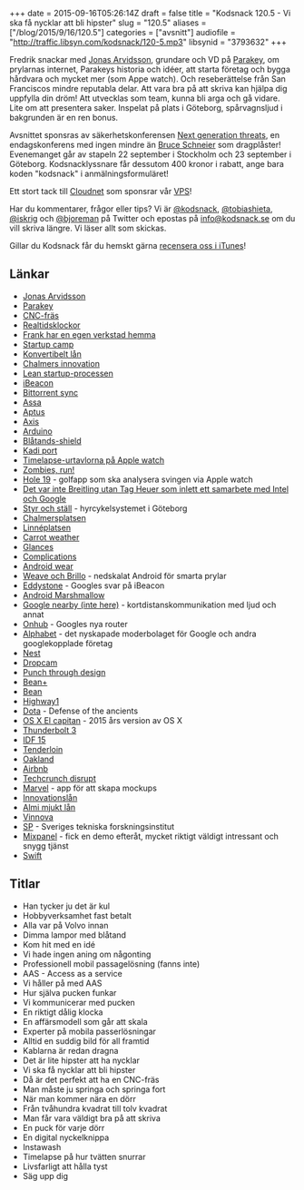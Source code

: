 +++
date = 2015-09-16T05:26:14Z
draft = false
title = "Kodsnack 120.5 - Vi ska få nycklar att bli hipster"
slug = "120.5"
aliases = ["/blog/2015/9/16/120.5"]
categories = ["avsnitt"]
audiofile = "http://traffic.libsyn.com/kodsnack/120-5.mp3"
libsynid = "3793632"
+++

Fredrik snackar med [Jonas Arvidsson](https://twitter.com/j_arvidsson86), grundare och VD på [Parakey](http://www.parakey.co/), om prylarnas internet, Parakeys historia och idéer, att starta företag och bygga hårdvara och mycket mer (som Appe watch). Och reseberättelse från San Franciscos mindre reputabla delar. Att vara bra på att skriva kan hjälpa dig uppfylla din dröm! Att utvecklas som team, kunna bli arga och gå vidare. Lite om att presentera saker. Inspelat på plats i Göteborg, spårvagnsljud i bakgrunden är en ren bonus.

Avsnittet sponsras av säkerhetskonferensen [Next generation threats](http://www.nextgenerationthreats.se), en endagskonferens med ingen mindre än [Bruce Schneier](https://en.wikipedia.org/wiki/Bruce_Schneier) som dragplåster! Evenemanget går av stapeln 22 september i Stockholm och 23 september i Göteborg. Kodsnacklyssnare får dessutom 400 kronor i rabatt, ange bara koden "kodsnack" i anmälningsformuläret!

Ett stort tack till [Cloudnet](http://www.cloudnet.se) som sponsrar vår [VPS](http://en.wikipedia.org/wiki/Virtual_private_server)!

Har du kommentarer, frågor eller tips? Vi är [@kodsnack](https://www.twitter.com/kodsnack), [@tobiashieta](https://www.twitter.com/tobiashieta), [@iskrig](https://www.twitter.com/iskrig) och [@bjoreman](https://www.twitter.com/bjoreman) på Twitter och epostas på [info@kodsnack.se](mailto:info@kodsnack.se) om du vill skriva längre. Vi läser allt som skickas.

Gillar du Kodsnack får du hemskt gärna [recensera oss i iTunes](http://itunes.apple.com/se/podcast/kodsnack/id561631498?l=en)!

## Länkar ##
* [Jonas Arvidsson](https://twitter.com/j_arvidsson86)
* [Parakey](http://www.parakey.co/)
* [CNC-fräs](https://sv.wikipedia.org/wiki/Fr%C3%A4smaskin)
* [Realtidsklockor](https://en.wikipedia.org/wiki/Real-time_clock)
* [Frank har en egen verkstad hemma](https://twitter.com/FrankMcDoogle)
* [Startup camp](http://www.chalmersinnovation.com/startupcamps/)
* [Konvertibelt lån](https://sv.wikipedia.org/wiki/Konvertibel)
* [Chalmers innovation](http://www.chalmersinnovation.com/)
* [Lean startup-processen](https://en.wikipedia.org/wiki/Lean_startup)
* [iBeacon](https://en.wikipedia.org/wiki/IBeacon)
* [Bittorrent sync](https://en.wikipedia.org/wiki/BitTorrent_Sync)
* [Assa](https://sv.wikipedia.org/wiki/Assa)
* [Aptus](http://www.aptus.se/sv/site/aptusse/)
* [Axis](http://www.axis.com/se/sv/)
* [Arduino](https://en.wikipedia.org/wiki/Arduino)
* [Blåtands-shield](http://www.seeedstudio.com/wiki/Bluetooth_Shield)
* [Kadi port](https://www.kickstarter.com/projects/714748206/the-kadi-port-a-macbook-essential)
* [Timelapse-urtavlorna på Apple watch](https://www.youtube.com/watch?v=oIGBWZtjbIc)
* [Zombies, run!](https://zombiesrungame.com/)
* [Hole 19](http://blog.hole19golf.com/hole19-for-apple-watch/) - golfapp som ska analysera svingen via Apple watch
* [Det var inte Breitling utan Tag Heuer som inlett ett samarbete med Intel och Google](http://www.wareable.com/android-wear/tag-heuer-android-wear-price-release-date-specs-958)
* [Styr och ställ](http://www.goteborgbikes.se/) - hyrcykelsystemet i Göteborg
* [Chalmersplatsen](https://www.google.com/maps/place/Chalmersplatsen,+412+58+G%C3%B6teborg,+Sverige/@57.6897452,11.9737214,17z/data=!3m1!4b1!4m2!3m1!1s0x464ff30cc08dce05:0xbc88461bd6eb2922)
* [Linnéplatsen](https://sv.wikipedia.org/wiki/Linn%C3%A9platsen)
* [Carrot weather](http://www.meetcarrot.com/weather/)
* [Glances](https://support.apple.com/kb/PH20769?locale=en_US)
* [Complications](https://developer.apple.com/library/prerelease/watchos/documentation/General/Conceptual/AppleWatch2TransitionGuide/DesigningaComplication.html)
* [Android wear](https://en.wikipedia.org/wiki/Android_Wear)
* [Weave och Brillo](https://developers.google.com/brillo/) - nedskalat Android för smarta prylar
* [Eddystone](http://arstechnica.com/gadgets/2015/07/meet-googles-eddystone-a-flexible-open-source-ibeacon-fighter/) - Googles svar på iBeacon
* [Android Marshmallow](https://en.wikipedia.org/wiki/Android_Marshmallow)
* [Google nearby (inte here)](https://developers.google.com/nearby/) - kortdistanskommunikation med ljud och annat
* [Onhub](https://on.google.com/hub/) - Googles nya router
* [Alphabet](https://abc.xyz/) - det nyskapade moderbolaget för Google och andra googlekopplade företag
* [Nest](https://en.wikipedia.org/wiki/Nest_Labs)
* [Dropcam](https://en.wikipedia.org/wiki/Dropcam)
* [Punch through design](https://punchthrough.com/)
* [Bean+](https://punchthrough.com/bean-plus)
* [Bean](https://punchthrough.com/bean-teaser)
* [Highway1](http://highway1.io/)
* [Dota](https://en.wikipedia.org/wiki/Defense_of_the_Ancients) - Defense of the ancients
* [OS X El capitan](https://en.wikipedia.org/wiki/OS_X_El_Capitan) - 2015 års version av OS X
* [Thunderbolt 3](https://en.wikipedia.org/wiki/Thunderbolt_%28interface%29#Thunderbolt_3)
* [IDF 15](http://www.intel.com/content/www/us/en/intel-developer-forum-idf/san-francisco/2015/idf-2015-san-francisco.html?iid=subhdr%2Bdevctr_idf)
* [Tenderloin](https://en.wikipedia.org/wiki/Tenderloin,_San_Francisco)
* [Oakland](https://en.wikipedia.org/wiki/Oakland,_California)
* [Airbnb](https://en.wikipedia.org/wiki/Airbnb)
* [Techcrunch disrupt](https://en.wikipedia.org/wiki/TechCrunch#TechCrunch_Disrupt)
* [Marvel](https://marvelapp.com/) - app för att skapa mockups
* [Innovationslån](http://www.almi.se/Vast/Erbjudanden/Innovationslan/)
* [Almi mjukt lån](http://www.foretagande.se/offentlig-finansiering-skillnader-mellan-olika-stodprogram/)
* [Vinnova](https://sv.wikipedia.org/wiki/Verket_f%C3%B6r_innovationssystem)
* [SP](http://www.sp.se/sv/Sidor/default.aspx) - Sveriges tekniska forskningsinstitut
* [Mixpanel](https://mixpanel.com/) - fick en demo efteråt, mycket riktigt väldigt intressant och snygg tjänst
* [Swift](https://en.wikipedia.org/wiki/Swift_%28programming_language%29)

## Titlar ##
* Han tycker ju det är kul
* Hobbyverksamhet fast betalt
* Alla var på Volvo innan
* Dimma lampor med blåtand
* Kom hit med en idé
* Vi hade ingen aning om någonting
* Professionell mobil passagelösning (fanns inte)
* AAS - Access as a service
* Vi håller på med AAS
* Hur själva pucken funkar
* Vi kommunicerar med pucken
* En riktigt dålig klocka
* En affärsmodell som går att skala
* Experter på mobila passerlösningar
* Alltid en suddig bild för all framtid
* Kablarna är redan dragna
* Det är lite hipster att ha nycklar
* Vi ska få nycklar att bli hipster
* Då är det perfekt att ha en CNC-fräs
* Man måste ju springa och springa fort
* När man kommer nära en dörr
* Från tvåhundra kvadrat till tolv kvadrat
* Man får vara väldigt bra på att skriva
* En puck för varje dörr
* En digital nyckelknippa
* Instawash
* Timelapse på hur tvätten snurrar
* Livsfarligt att hålla tyst
* Säg upp dig